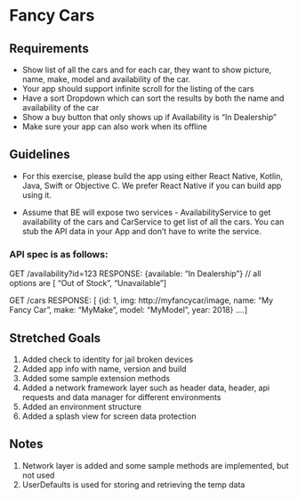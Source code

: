 #  Fancy Cars

## Requirements
- Show list of all the cars and for each car, they want to show picture, name, make, model and availability of the car. 
- Your app should support infinite scroll for the listing of the cars
- Have a sort Dropdown which can sort the results by both the name and availability of the car
- Show a buy button that only shows up if Availability is “In Dealership”
- Make sure your app can also work when its offline

## Guidelines
- For this exercise, please build the app using either React Native, Kotlin, Java, Swift or Objective C. We prefer React Native if you can build app using it.

- Assume that BE will expose two services - AvailabilityService to get availability of the cars and CarService to get list of all the cars. You can stub the API data in your App and don’t have to write the service.

### API spec is as follows: 

GET /availability?id=123 
RESPONSE: {available: “In Dealership”}  // all  options are [ “Out of Stock”, “Unavailable”]

GET /cars
RESPONSE:  [ {id: 1, img: http://myfancycar/image, name: “My Fancy Car”, make: “MyMake”, model: “MyModel”, year: 2018} ….]


## Stretched Goals 
1. Added check to identity for jail broken devices
2. Added app info with name, version and build
3. Added some sample extension methods
4. Added a network framework layer such as header data, header, api requests and data manager for different environments
5. Added an environment structure
6. Added a splash view for screen data protection


## Notes
1. Network layer is added and some sample methods are implemented, but not used
2. UserDefaults is used for storing and retrieving the temp data
